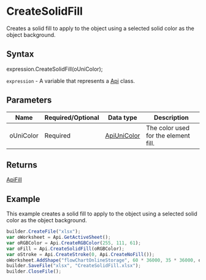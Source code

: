 # CreateSolidFill

Creates a solid fill to apply to the object using a selected solid color as the object background.

## Syntax

expression.CreateSolidFill(oUniColor);

`expression` - A variable that represents a [Api](../Api.md) class.

## Parameters

| **Name** | **Required/Optional** | **Data type** | **Description** |
| ------------- | ------------- | ------------- | ------------- |
| oUniColor | Required | [ApiUniColor](../../ApiUniColor/ApiUniColor.md) | The color used for the element fill. |

## Returns

[ApiFill](../../ApiFill/ApiFill.md)

## Example

This example creates a solid fill to apply to the object using a selected solid color as the object background.

```javascript
builder.CreateFile("xlsx");
var oWorksheet = Api.GetActiveSheet();
var oRGBColor = Api.CreateRGBColor(255, 111, 61);
var oFill = Api.CreateSolidFill(oRGBColor);
var oStroke = Api.CreateStroke(0, Api.CreateNoFill());
oWorksheet.AddShape("flowChartOnlineStorage", 60 * 36000, 35 * 36000, oFill, oStroke, 0, 2 * 36000, 1, 3 * 36000);
builder.SaveFile("xlsx", "CreateSolidFill.xlsx");
builder.CloseFile();
```